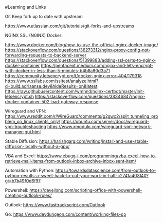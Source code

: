 #Learning and Links

Git Keep fork up to date with upstream

https://www.atlassian.com/git/tutorials/git-forks-and-upstreams

NGINX SSL (NGINX) Docker:

https://www.docker.com/blog/how-to-use-the-official-nginx-docker-image/
https://stackoverflow.com/questions/36273312/nginx-proxy-config-not-forwarding-requests-to-backend-server
https://stackoverflow.com/questions/51399883/adding-ssl-certs-to-nginx-docker-container
https://pentacent.medium.com/nginx-and-lets-encrypt-with-docker-in-less-than-5-minutes-b4b8a60d3a71
https://community.letsencrypt.org/t/docker-nginx-error-404/179318
https://www.ssllabs.com/ssltest/analyze.html?d=build.adriaanse.dev&hideResults=on&latest
https://raw.githubusercontent.com/wmnnd/nginx-certbot/master/init-letsencrypt.sh
https://stackoverflow.com/questions/38346847/nginx-docker-container-502-bad-gateway-response

Wireguard and VPN:
https://www.reddit.com/r/WireGuard/comments/g2gwc2/split_tunneling_problem_on_linux_clients_only/
https://ubuntu.com/server/docs/wireguard-vpn-troubleshooting
https://www.xmodulo.com/wireguard-vpn-network-manager-gui.html

Stable Diffusion:
https://harishgarg.com/writing/install-and-use-stable-diffusion-locally-without-a-gpu/

VBA and Excel:
https://www.ebugg-i.com/programming/vba-excel-how-to-retrieve-mail-items-from-outlook-inbox-archive-inbox-sent-item/

Automation with Python:
https://towardsdatascience.com/from-outlook-to-python-results-a-sweet-hack-to-cut-your-work-in-half-c2741a403f40?gi=b7b49f0d6f97

Powershell:
https://davejlong.com/scripting-office-with-powershell-creating-outlook-rules/

Outlook:
https://www.fasttrackscript.com/Outlook

Go:
https://www.devdungeon.com/content/working-files-go
